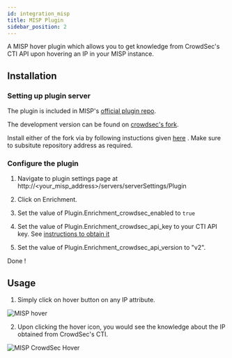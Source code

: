 ```yaml
---
id: integration_misp
title: MISP Plugin
sidebar_position: 2
---
```


A MISP hover plugin which allows you to get knowledge from CrowdSec's CTI API upon hovering an IP in your MISP instance.

## Installation

### Setting up plugin server

The plugin is included in MISP's [official plugin repo](https://github.com/MISP/misp-modules).

The development version can be found on [crowdsec's fork](https://github.com/crowdsecurity/misp-modules).

Install either of the fork via by following instuctions given [here](https://github.com/MISP/misp-modules#how-to-install-and-start-misp-modules-in-a-python-virtualenv-recommended)
. Make sure to subsitute repository address as required.

### Configure the plugin

1. Navigate to plugin settings page at http://<your_misp_address>/servers/serverSettings/Plugin

2. Click on Enrichment.

3. Set the value of Plugin.Enrichment_crowdsec_enabled to `true`

4. Set the value of Plugin.Enrichment_crowdsec_api_key to your CTI API key. See [instructions to obtain it](/docs/next/cti_api/getting_started)

5. Set the value of Plugin.Enrichment_crowdsec_api_version to "v2".

Done !


## Usage

1. Simply click on hover button on any IP attribute.

![MISP hover](/img/misp_hover.png)

2. Upon clicking the hover icon, you would see the knowledge about the IP obtained from CrowdSec's CTI.

![MISP CrowdSec Hover](/img/misp_crowdsec_knowledge.png)

